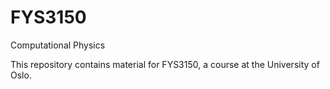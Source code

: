# FYS3150
Computational Physics

This repository contains material for FYS3150, a course at the University of Oslo. 
